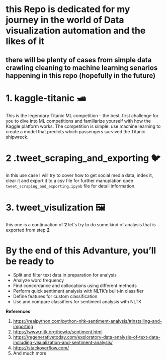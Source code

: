 # this Repo is dedicated for my journey in the world of Data visualization automation and the likes of it

## there will be plenty of cases from simple data crawling cleaning to machine learning senarios happening in this repo (hopefully in the future)

# 1. kaggle-titanic 🛥️

This is the legendary Titanic ML competition – the best, first challenge for you to dive into ML competitions and familiarize yourself with how the Kaggle platform works.
The competition is simple: use machine learning to create a model that predicts which passengers survived the Titanic shipwreck.

# 2 .tweet_scraping_and_exporting 🐦

in this use case I will try to cover how to get social media data, index it, clear it and export it to a csv file for further manuplation open `tweet_scraping_and_exporting.ipynb` file for detail information.

# 3. tweet_visulization 🖼️

this one is a continuation of **2** let's try to do some kind of analysis that is exported from step **2**

# By the end of this Advanture, you’ll be ready to

* Split and filter text data in preparation for analysis
* Analyze word frequency
* Find concordance and collocations using different methods
* Perform quick sentiment analysis with NLTK’s built-in classifier
* Define features for custom classification
* Use and compare classifiers for sentiment analysis with NLTK

**References**

1. <https://realpython.com/python-nltk-sentiment-analysis/#installing-and-importing>
2. <https://www.nltk.org/howto/sentiment.html>
3. <https://regenerativetoday.com/exploratory-data-analysis-of-text-data-including-visualization-and-sentiment-analysis/>
4. <https://stackoverflow.com/>
5. And much more
